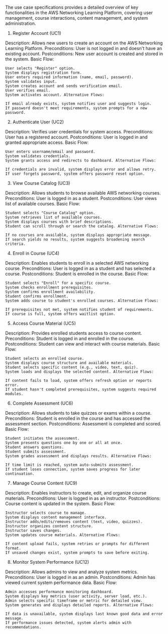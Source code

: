 
The use case specifications provides a detailed overview of key functionalities in the AWS Networking Learning Platform, covering user management, course interactions, content management, and system administration.  

1.  Register Account (UC1)

Description: Allows new users to create an account on the AWS Networking Learning Platform. Preconditions: User is not logged in and doesn't have an existing account. Postconditions: New user account is created and stored in the system. Basic Flow:

    User selects "Register" option.
    System displays registration form.
    User enters required information (name, email, password).
    System validates input.
    System creates account and sends verification email.
    User verifies email.
    System activates account. Alternative Flows:

    If email already exists, system notifies user and suggests login.
    If password doesn't meet requirements, system prompts for a new password.

 2. Authenticate User (UC2)

Description: Verifies user credentials for system access. Preconditions: User has a registered account. Postconditions: User is logged in and granted appropriate access. Basic Flow:

    User enters username/email and password.
    System validates credentials.
    System grants access and redirects to dashboard. Alternative Flows:

    If credentials are invalid, system displays error and allows retry.
    If user forgets password, system offers password reset option.

  3.  View Course Catalog (UC3)

Description: Allows students to browse available AWS networking courses. Preconditions: User is logged in as a student. Postconditions: User views list of available courses. Basic Flow:

    Student selects "Course Catalog" option.
    System retrieves list of available courses.
    System displays courses with brief descriptions.
    Student can scroll through or search the catalog. Alternative Flows:

    If no courses are available, system displays appropriate message.
    If search yields no results, system suggests broadening search criteria.

   4. Enroll in Course (UC4)

Description: Enables students to enroll in a selected AWS networking course. Preconditions: User is logged in as a student and has selected a course. Postconditions: Student is enrolled in the course. Basic Flow:

    Student selects "Enroll" for a specific course.
    System checks enrollment prerequisites.
    System confirms enrollment availability.
    Student confirms enrollment.
    System adds course to student's enrolled courses. Alternative Flows:

    If prerequisites not met, system notifies student of requirements.
    If course is full, system offers waitlist option.

  5.  Access Course Material (UC5)

Description: Provides enrolled students access to course content. Preconditions: Student is logged in and enrolled in the course. Postconditions: Student can view and interact with course materials. Basic Flow:

    Student selects an enrolled course.
    System displays course structure and available materials.
    Student selects specific content (e.g., video, text, quiz).
    System loads and displays the selected content. Alternative Flows:

    If content fails to load, system offers refresh option or reports error.
    If student hasn't completed prerequisites, system suggests required modules.

  6. Complete Assessment (UC6)

Description: Allows students to take quizzes or exams within a course. Preconditions: Student is enrolled in the course and has accessed the assessment section. Postconditions: Assessment is completed and scored. Basic Flow:

    Student initiates the assessment.
    System presents questions one by one or all at once.
    Student answers questions.
    Student submits assessment.
    System grades assessment and displays results. Alternative Flows:

    If time limit is reached, system auto-submits assessment.
    If student loses connection, system saves progress for later continuation.

7. Manage Course Content (UC9)

Description: Enables instructors to create, edit, and organize course materials. Preconditions: User is logged in as an instructor. Postconditions: Course content is updated in the system. Basic Flow:

    Instructor selects course to manage.
    System displays content management interface.
    Instructor adds/edits/removes content (text, video, quizzes).
    Instructor organizes content structure.
    Instructor saves changes.
    System updates course materials. Alternative Flows:

    If content upload fails, system retries or prompts for different format.
    If unsaved changes exist, system prompts to save before exiting.

 8.   Monitor System Performance (UC12)

Description: Allows admins to view and analyze system metrics. Preconditions: User is logged in as an admin. Postconditions: Admin has viewed current system performance data. Basic Flow:

    Admin accesses performance monitoring dashboard.
    System displays key metrics (user activity, server load, etc.).
    Admin selects specific timeframe or metric for detailed view.
    System generates and displays detailed reports. Alternative Flows:

    If data is unavailable, system displays last known good data and error message.
    If performance issues detected, system alerts admin with recommendations.
